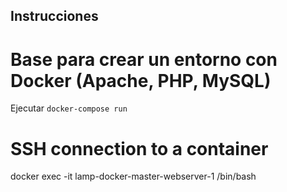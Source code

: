 ## Instrucciones
# Base para crear un entorno con Docker (Apache, PHP, MySQL)
Ejecutar `docker-compose run`

# SSH connection to a container
docker exec -it lamp-docker-master-webserver-1 /bin/bash
